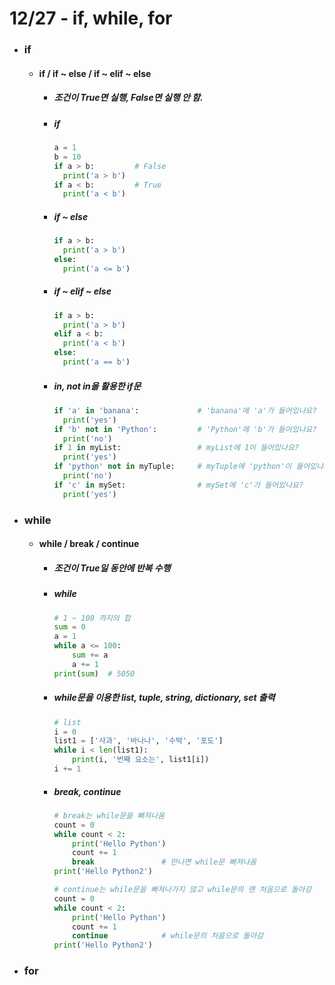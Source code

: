 # 12/27 - if, while, for
- ### if
  - #### if / if ~ else / if ~ elif ~ else
    + ##### 조건이 True면 실행, False면 실행 안 함.
    + ##### if
      ```python
      a = 1
      b = 10
      if a > b:         # False
        print('a > b')
      if a < b:         # True
        print('a < b')
        ``` 
    + ##### if ~ else
      ```python
      if a > b:
        print('a > b')
      else:
        print('a <= b')
        ```
    + ##### if ~ elif ~ else
      ```python
      if a > b:
        print('a > b')
      elif a < b:
        print('a < b')
      else:
        print('a == b')
      ```
    + ##### in, not in을 활용한 if문
      ```python
      if 'a' in 'banana':             # 'banana'에 'a'가 들어있나요?
        print('yes')
      if 'b' not in 'Python':         # 'Python'에 'b'가 들어있나요?
        print('no')
      if 1 in myList:                 # myList에 1이 들어있나요?
        print('yes')
      if 'python' not in myTuple:     # myTuple에 'python'이 들어있나요?
        print('no')
      if 'c' in mySet:                # mySet에 'c'가 들어있나요?
        print('yes')
        ```
- ### while
  - #### while / break / continue
    + ##### 조건이 True일 동안에 반복 수행
    + ##### while
      ```python
      # 1 ~ 100 까지의 합
      sum = 0
      a = 1
      while a <= 100:
          sum += a
          a += 1
      print(sum)  # 5050
      ```
    + ##### while문을 이용한 list, tuple, string, dictionary, set 출력 
      ```python
      # list
      i = 0
      list1 = ['사과', '바나나', '수박', '포도']
      while i < len(list1):
          print(i, '번째 요소는', list1[i])
      i += 1
        ```
    + ##### break, continue
      ```python
      # break는 while문을 빠져나옴
      count = 0
      while count < 2:
          print('Hello Python')
          count += 1
          break               # 만나면 while문 빠져나옴
      print('Hello Python2')
      
      # continue는 while문을 빠져나가지 않고 while문의 맨 처음으로 돌아감
      count = 0
      while count < 2:
          print('Hello Python')
          count += 1
          continue            # while문의 처음으로 돌아감
      print('Hello Python2')
        ``` 
- ### for